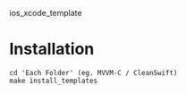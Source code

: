 ios_xcode_template

# Installation
```
cd 'Each Folder' (eg. MVVM-C / CleanSwift)
make install_templates
```
